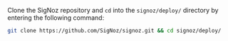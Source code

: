 Clone the SigNoz repository and `cd` into the `signoz/deploy/` directory by entering the following command:
    
  ```bash
git clone https://github.com/SigNoz/signoz.git && cd signoz/deploy/
  ```
